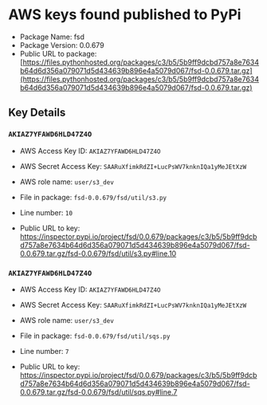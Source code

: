 # AWS keys found published to PyPi

* Package Name: fsd
* Package Version: 0.0.679
* Public URL to package: [https://files.pythonhosted.org/packages/c3/b5/5b9ff9dcbd757a8e7634b64d6d356a079071d5d434639b896e4a5079d067/fsd-0.0.679.tar.gz](https://files.pythonhosted.org/packages/c3/b5/5b9ff9dcbd757a8e7634b64d6d356a079071d5d434639b896e4a5079d067/fsd-0.0.679.tar.gz)

## Key Details

### `AKIAZ7YFAWD6HLD47Z4O`

* AWS Access Key ID: `AKIAZ7YFAWD6HLD47Z4O`
* AWS Secret Access Key: `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` 
* AWS role name: `user/s3_dev`
* File in package: `fsd-0.0.679/fsd/util/s3.py`
* Line number: `10`

* Public URL to key: https://inspector.pypi.io/project/fsd/0.0.679/packages/c3/b5/5b9ff9dcbd757a8e7634b64d6d356a079071d5d434639b896e4a5079d067/fsd-0.0.679.tar.gz/fsd-0.0.679/fsd/util/s3.py#line.10



### `AKIAZ7YFAWD6HLD47Z4O`

* AWS Access Key ID: `AKIAZ7YFAWD6HLD47Z4O`
* AWS Secret Access Key: `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` 
* AWS role name: `user/s3_dev`
* File in package: `fsd-0.0.679/fsd/util/sqs.py`
* Line number: `7`

* Public URL to key: https://inspector.pypi.io/project/fsd/0.0.679/packages/c3/b5/5b9ff9dcbd757a8e7634b64d6d356a079071d5d434639b896e4a5079d067/fsd-0.0.679.tar.gz/fsd-0.0.679/fsd/util/sqs.py#line.7


